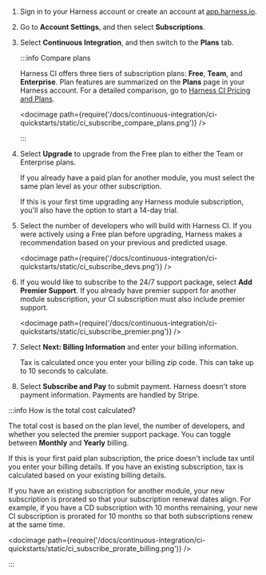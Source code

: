 1. Sign in to your Harness account or create an account at [app.harness.io](https://app.harness.io/).
2. Go to **Account Settings**, and then select **Subscriptions**.
3. Select **Continuous Integration**, and then switch to the **Plans** tab.

   :::info Compare plans

   Harness CI offers three tiers of subscription plans: **Free**, **Team**, and **Enterprise**. Plan features are summarized on the **Plans** page in your Harness account. For a detailed comparison, go to [Harness CI Pricing and Plans](https://www.harness.io/pricing?module=ci#).

   <!-- ![](/docs/continuous-integration/ci-quickstarts/static/ci_subscribe_compare_plans.png) -->

   <docimage path={require('/docs/continuous-integration/ci-quickstarts/static/ci_subscribe_compare_plans.png')} />

   :::

4. Select **Upgrade** to upgrade from the Free plan to either the Team or Enterprise plans.

   If you already have a paid plan for another module, you must select the same plan level as your other subscription.

   If this is your first time upgrading any Harness module subscription, you'll also have the option to start a 14-day trial.

5. Select the number of developers who will build with Harness CI. If you were actively using a Free plan before upgrading, Harness makes a recommendation based on your previous and predicted usage.

   <!-- ![](/docs/continuous-integration/ci-quickstarts/static/ci_subscribe_devs.png) -->

   <docimage path={require('/docs/continuous-integration/ci-quickstarts/static/ci_subscribe_devs.png')} />

6. If you would like to subscribe to the 24/7 support package, select **Add Premier Support**. If you already have premier support for another module subscription, your CI subscription must also include premier support.

   <!-- ![](/docs/continuous-integration/ci-quickstarts/static/ci_subscribe_premier.png) -->

   <docimage path={require('/docs/continuous-integration/ci-quickstarts/static/ci_subscribe_premier.png')} />

7. Select **Next: Billing Information** and enter your billing information.

   Tax is calculated once you enter your billing zip code. This can take up to 10 seconds to calculate.

8. Select **Subscribe and Pay** to submit payment. Harness doesn't store payment information. Payments are handled by Stripe.

:::info How is the total cost calculated?

The total cost is based on the plan level, the number of developers, and whether you selected the premier support package. You can toggle between **Monthly** and **Yearly** billing.

If this is your first paid plan subscription, the price doesn't include tax until you enter your billing details. If you have an existing subscription, tax is calculated based on your existing billing details.

If you have an existing subscription for another module, your new subscription is prorated so that your subscription renewal dates align. For example, if you have a CD subscription with 10 months remaining, your new CI subscription is prorated for 10 months so that both subscriptions renew at the same time.

<!-- ![](/docs/continuous-integration/ci-quickstarts/static/ci_subscribe_prorate_billing.png) -->

<docimage path={require('/docs/continuous-integration/ci-quickstarts/static/ci_subscribe_prorate_billing.png')} />

:::
